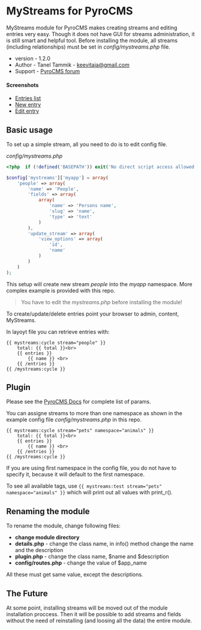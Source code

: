 # MyStreams for PyroCMS

MyStreams module for PyroCMS makes creating streams and editing entries very easy. Though it does not have GUI for streams administration, it is still smart and helpful tool. Before installing the module, all streams (including relationships) must be set in *config/mystreams.php* file.

- version - 1.2.0
- Author  - Tanel Tammik - keevitaja@gmail.com
- Support - [PyroCMS forum](https://forum.pyrocms.com/discussion/24739/mystreams-module-for-working-with-streams)

#### Screenshots

- [Entries list](https://raw.github.com/keevitaja/mystreams-pyrocms/master/screenshot-entries.png)
- [New entry](https://raw.github.com/keevitaja/mystreams-pyrocms/master/screenshot-new.png)
- [Edit entry](https://raw.github.com/keevitaja/mystreams-pyrocms/master/screenshot-edit.png)

## Basic usage

To set up a simple stream, all you need to do is to edit config file.

*config/mystreams.php*
```php
<?php  if (!defined('BASEPATH')) exit('No direct script access allowed');

$config['mystreams']['myapp'] = array(
    'people' => array(
        'name' => 'People',
        'fields' => array(
            array(
                'name' => 'Persons name',
                'slug' => 'name',
                'type' => 'text'
            )
        ),
        'update_stream' => array(
            'view_options' => array(
                'id',
                'name'
            )
        )
    )
);
```

This setup will create new stream *people* into the *myapp* namespace. More complex example is provided with this repo. 

> You have to edit the *mystreams.php* before installing the module!

To create/update/delete entries point your browser to admin, content, MyStreams.

In layoyt file you can retrieve entries with:

	{{ mystreams:cycle stream="people" }}
		total: {{ total }}<br>
		{{ entries }}
			{{ name }} <br>
		{{ /entries }}
	{{ /mystreams:cycle }}
	
## Plugin

Please see the [PyroCMS Docs](http://docs.pyrocms.com/2.2/manual/developers/tools/streams-api/entries-driver) for complete list of params.

You can assigne streams to more than one namespace as shown in the example config file *config/mystreams.php* in this repo.

	{{ mystreams:cycle stream="pets" namespace="animals" }}
		total: {{ total }}<br>
		{{ entries }}
			{{ name }} <br>
		{{ /entries }}
	{{ /mystreams:cycle }}

If you are using first namespace in the config file, you do not have to specify it, because it will default to the first namespace.

To see all available tags, use `{{ mystreams:test stream="pets" namespace="animals" }}` which will print out all values with print_r().

## Renaming the module

To rename the module, change following files:

- **change module directory**
- **details.php** - change the class name, in info() method change the name and the description
- **plugin.php** - change the class name, $name and $description
- **config/routes.php** - change the value of $app_name

All these must get same value, except the descriptions.

## The Future

At some point, installing streams will be moved out of the module installation proccess. Then it will be possible to add streams and fields without the need of reinstalling (and loosing all the data) the entire module.




